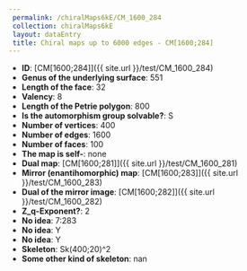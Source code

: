 ```yaml
--- 
 permalink: /chiralMaps6kE/CM_1600_284 
 collection: chiralMaps6kE
 layout: dataEntry
 title: Chiral maps up to 6000 edges - CM[1600;284]
---
```


- **ID**: [CM[1600;284]]({{ site.url }}/test/CM_1600_284)
- **Genus of the underlying surface**: 551
- **Length of the face**: 32
- **Valency**: 8
- **Length of the Petrie polygon**: 800
- **Is the automorphism group solvable?**: S
- **Number of vertices**: 400
- **Number of edges**: 1600
- **Number of faces**: 100
- **The map is self-**: none
- **Dual map**: [CM[1600;281]]({{ site.url }}/test/CM_1600_281)
- **Mirror (enantihomorphic) map**: [CM[1600;283]]({{ site.url }}/test/CM_1600_283)
- **Dual of the mirror image**: [CM[1600;282]]({{ site.url }}/test/CM_1600_282)
- **Z_q-Exponent?**: 2
- **No idea**:  7:283
- **No idea**: Y
- **No idea**: Y
- **Skeleton**: Sk(400;20)^2
- **Some other kind of skeleton**: nan
